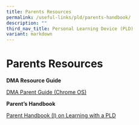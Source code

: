 ```yaml
---
title: Parents Resources
permalink: /useful-links/pld/parents-handbook/
description: ""
third_nav_title: Personal Learning Device (PLD)
variant: markdown
---
```

# Parents Resources
**DMA Resource Guide**

[DMA Parent Guide (Chrome OS)](https://go.gov.sg/dmaparentguide-mg)


**Parent’s Handbook**

[Parent Handbook (I) on Learning with a PLD](/files/Useful%20Links/Parent-Handbook-I-on-Learning-with-a-PLD.pdf)